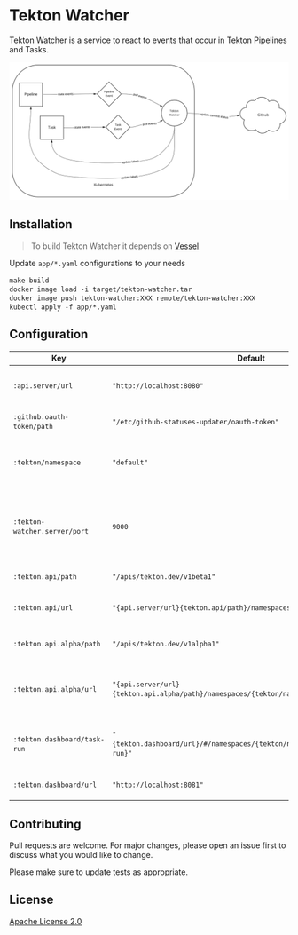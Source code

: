 # Tekton Watcher

Tekton Watcher is a service to react to events that occur in Tekton Pipelines and Tasks.

![Architectural diagram showing how the Kubernetes events are captured by Tekton Watcher and its relationship with GitHub](TektonWatcherDiagram.jpg)

## Installation

> To build Tekton Watcher it depends on [Vessel](https://github.com/nubank/vessel)

Update `app/*.yaml` configurations to your needs

```
make build
docker image load -i target/tekton-watcher.tar
docker image push tekton-watcher:XXX remote/tekton-watcher:XXX
kubectl apply -f app/*.yaml
```

## Configuration

| Key | Default | Description |
| - | - | - |
| `:api.server/url` | `"http://localhost:8080"` | The Kubernetes REST API endpoint |
| `:github.oauth-token/path` | `"/etc/github-statuses-updater/oauth-token"` | Path to GitHub OAuth Token |
| `:tekton/namespace` | `"default"` | Namespace where Tekton Pipelines are deployed |
| `:tekton-watcher.server/port` | `9000` | Port that Tekton Watcher expose healthcheck in `/health/live` path |
| `:tekton.api/path` | `"/apis/tekton.dev/v1beta1"` | Tekton API version |
| `:tekton.api/url` | `"{api.server/url}{tekton.api/path}/namespaces/{tekton/namespace}"` | Kubectl proxy Tekton resources path |
| `:tekton.api.alpha/path` | `"/apis/tekton.dev/v1alpha1"` | Tekton API Alpha version |
| `:tekton.api.alpha/url` | `"{api.server/url}{tekton.api.alpha/path}/namespaces/{tekton/namespace}"` | Kubectl proxy Tekton alpha version resources path |
| `:tekton.dashboard/task-run` | `"{tekton.dashboard/url}/#/namespaces/{tekton/namespace}/taskruns/{task-run}"` | Kubectl proxy Tekton TaskRun resources path |
| `:tekton.dashboard/url` | `"http://localhost:8081"` | [Tekton Dashboard](https://github.com/tektoncd/dashboard) URL |

## Contributing

Pull requests are welcome. For major changes, please open an issue first to discuss what you would like to change.

Please make sure to update tests as appropriate.

## License
[Apache License 2.0](./LICENSE)
